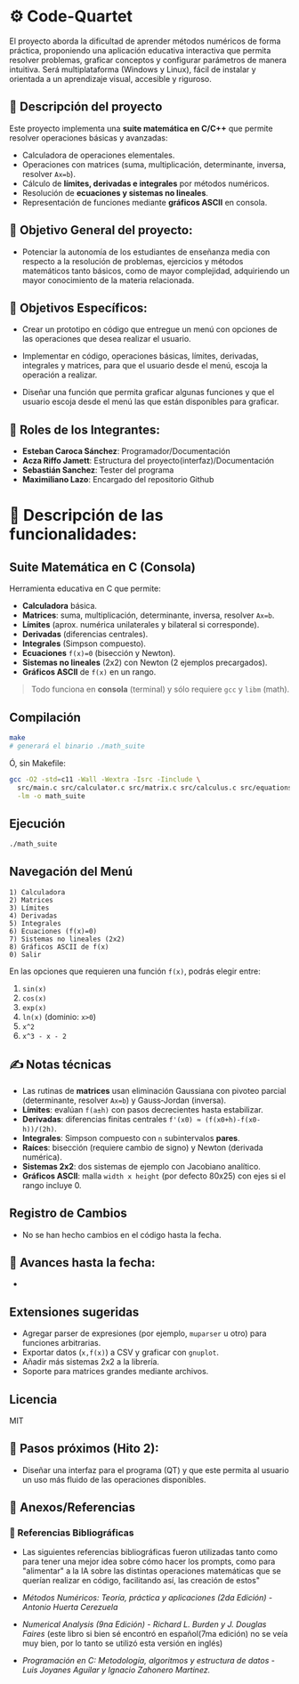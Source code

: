 # ⚙️ Code-Quartet
El proyecto aborda la dificultad de aprender métodos numéricos de forma práctica, proponiendo una aplicación educativa interactiva que permita resolver problemas, graficar conceptos y configurar parámetros de manera intuitiva. Será multiplataforma (Windows y Linux), fácil de instalar y orientada a un aprendizaje visual, accesible y riguroso.

## 📍 Descripción del proyecto
Este proyecto implementa una **suite matemática en C/C++** que permite resolver operaciones básicas y avanzadas:
- Calculadora de operaciones elementales.  
- Operaciones con matrices (suma, multiplicación, determinante, inversa, resolver `Ax=b`).  
- Cálculo de **límites, derivadas e integrales** por métodos numéricos.  
- Resolución de **ecuaciones y sistemas no lineales**.  
- Representación de funciones mediante **gráficos ASCII** en consola.

## 📍 Objetivo General del proyecto:
- Potenciar  la autonomía de los estudiantes de enseñanza media con respecto a la resolución de problemas, ejercicios y métodos matemáticos tanto básicos, como de mayor complejidad, adquiriendo un mayor conocimiento de la materia relacionada.

## 📍 Objetivos Específicos:
- Crear un prototipo en código que entregue un menú con opciones de las operaciones que desea realizar el usuario.
  
- Implementar en código, operaciones básicas, límites, derivadas, integrales y matrices, para que el usuario desde el menú, escoja la operación a realizar.
 
- Diseñar una función que permita graficar algunas funciones y que el usuario escoja desde el menú las que están disponibles para graficar.

## 📍 Roles de los Integrantes:
- **Esteban Caroca Sánchez**: Programador/Documentación
- **Acza Riffo Jamett**: Estructura del proyecto(interfaz)/Documentación
- **Sebastián Sanchez**: Tester del programa
- **Maximiliano Lazo**:  Encargado del repositorio Github

# 📍 Descripción de las funcionalidades:
## Suite Matemática en C (Consola)

Herramienta educativa en C que permite:
- **Calculadora** básica.
- **Matrices**: suma, multiplicación, determinante, inversa, resolver `Ax=b`.
- **Límites** (aprox. numérica unilaterales y bilateral si corresponde).
- **Derivadas** (diferencias centrales).
- **Integrales** (Simpson compuesto).
- **Ecuaciones** `f(x)=0` (bisección y Newton).
- **Sistemas no lineales** (2x2) con Newton (2 ejemplos precargados).
- **Gráficos ASCII** de `f(x)` en un rango.

> Todo funciona en **consola** (terminal) y sólo requiere `gcc` y `libm` (math).

## Compilación

```bash
make
# generará el binario ./math_suite
```

Ó, sin Makefile:
```bash
gcc -O2 -std=c11 -Wall -Wextra -Isrc -Iinclude \
  src/main.c src/calculator.c src/matrix.c src/calculus.c src/equations.c src/plot.c src/functions.c \
  -lm -o math_suite
```

## Ejecución

```bash
./math_suite
```

## Navegación del Menú

```
1) Calculadora
2) Matrices
3) Límites
4) Derivadas
5) Integrales
6) Ecuaciones (f(x)=0)
7) Sistemas no lineales (2x2)
8) Gráficos ASCII de f(x)
0) Salir
```

En las opciones que requieren una función `f(x)`, podrás elegir entre:
1. `sin(x)`  
2. `cos(x)`  
3. `exp(x)`  
4. `ln(x)` (dominio: `x>0`)  
5. `x^2`  
6. `x^3 - x - 2`  

## ✍️ Notas técnicas
- Las rutinas de **matrices** usan eliminación Gaussiana con pivoteo parcial (determinante, resolver `Ax=b`) y Gauss‑Jordan (inversa).
- **Límites**: evalúan `f(a±h)` con pasos decrecientes hasta estabilizar.
- **Derivadas**: diferencias finitas centrales `f'(x0) ≈ (f(x0+h)-f(x0-h))/(2h)`.
- **Integrales**: Simpson compuesto con `n` subintervalos **pares**.
- **Raíces**: bisección (requiere cambio de signo) y Newton (derivada numérica).
- **Sistemas 2x2**: dos sistemas de ejemplo con Jacobiano analítico.
- **Gráficos ASCII**: malla `width x height` (por defecto 80x25) con ejes si el rango incluye 0.

## Registro de Cambios
- No  se han hecho cambios en el código hasta la fecha.

## 📍 Avances hasta la fecha:
- 

## Extensiones sugeridas
- Agregar parser de expresiones (por ejemplo, `muparser` u otro) para funciones arbitrarias.
- Exportar datos (`x,f(x)`) a CSV y graficar con `gnuplot`.
- Añadir más sistemas 2x2 a la librería.
- Soporte para matrices grandes mediante archivos.

## Licencia
MIT

## 📍 Pasos próximos (Hito 2):
- Diseñar una interfaz para el programa (QT) y que este permita al usuario un uso más fluido de las operaciones disponibles.

## 📍 Anexos/Referencias
### 📖 Referencias Bibliográficas
- Las siguientes referencias bibliográficas fueron utilizadas tanto como para tener una mejor idea sobre cómo hacer los prompts, como para "alimentar" a la IA sobre las distintas operaciones matemáticas que se querían realizar en código, facilitando así, las creación de estos"

- *Métodos Numéricos: Teoría, práctica y aplicaciones (2da Edición) - Antonio Huerta Cerezuela*
  
- *Numerical Analysis (9na Edición) - Richard L. Burden y J. Douglas Faires* (este libro si bien sé encontró en español(7ma edición) no se veía muy bien, por lo tanto se utilizó esta versión en inglés)
  
- *Programación en C: Metodología, algoritmos y estructura de datos - Luis Joyanes Aguilar y Ignacio Zahonero Martinez.*
